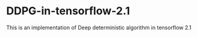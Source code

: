 # DDPG-in-tensorflow-2.1
This is an implementation of Deep deterministic algorithm in tensorflow 2.1
